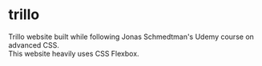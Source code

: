 # trillo
Trillo website built while following Jonas Schmedtman's Udemy course on advanced CSS. <br />
This website heavily uses CSS Flexbox.
